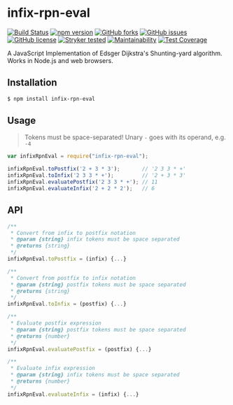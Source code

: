 # infix-rpn-eval

[![Build Status](https://travis-ci.org/taxnuke/infix-rpn-eval.svg?branch=master)](https://travis-ci.org/taxnuke/infix-rpn-eval)
[![npm version](https://badge.fury.io/js/infix-rpn-eval.svg)](https://badge.fury.io/js/infix-rpn-eval)
[![GitHub forks](https://img.shields.io/github/forks/taxnuke/infix-rpn-eval.svg)](https://github.com/taxnuke/infix-rpn-eval/network)
[![GitHub issues](https://img.shields.io/github/issues/taxnuke/infix-rpn-eval.svg)](https://github.com/taxnuke/infix-rpn-eval/issues)
[![GitHub license](https://img.shields.io/github/license/taxnuke/infix-rpn-eval.svg)](https://github.com/taxnuke/infix-rpn-eval/blob/master/LICENSE)
[![Stryker tested](https://img.shields.io/badge/Stryker-tested-green.svg)](https://img.shields.io/badge/Stryker-tested-green.svg)
[![Maintainability](https://api.codeclimate.com/v1/badges/621e1e4f2844fd23b245/maintainability)](https://codeclimate.com/github/taxnuke/infix-rpn-eval/maintainability)
[![Test Coverage](https://api.codeclimate.com/v1/badges/621e1e4f2844fd23b245/test_coverage)](https://codeclimate.com/github/taxnuke/infix-rpn-eval/test_coverage)

A JavaScript Implementation of Edsger Dijkstra's Shunting-yard algorithm. Works in Node.js and web browsers.

## Installation

```bash
$ npm install infix-rpn-eval
```

## Usage

> Tokens must be space-separated! Unary `-` goes with its operand, e.g. `-4`

```js
var infixRpnEval = require("infix-rpn-eval");

infixRpnEval.toPostfix('2 + 3 * 3');       // '2 3 3 * +'
infixRpnEval.toInfix('2 3 3 * +');         // '2 + 3 * 3'
infixRpnEval.evaluatePostfix('2 3 3 * +'); // 11
infixRpnEval.evaluateInfix('2 + 2 * 2');   // 6
```

## API

```js
/**
 * Convert from infix to postfix notation
 * @param {string} infix tokens must be space separated
 * @returns {string}
 */
infixRpnEval.toPostfix = (infix) {...}

/**
 * Convert from postfix to infix notation
 * @param {string} postfix tokens must be space separated
 * @returns {string}
 */
infixRpnEval.toInfix = (postfix) {...}

/**
 * Evaluate postfix expression
 * @param {string} postfix tokens must be space separated
 * @returns {number}
 */
infixRpnEval.evaluatePostfix = (postfix) {...}

/**
 * Evaluate infix expression
 * @param {string} infix tokens must be space separated
 * @returns {number}
 */
infixRpnEval.evaluateInfix = (infix) {...}
```
